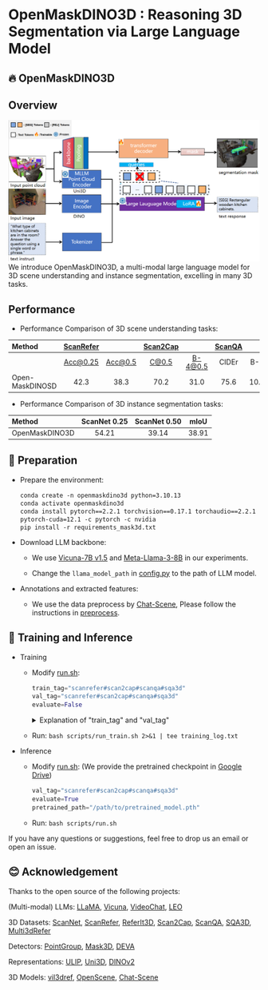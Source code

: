 # OpenMaskDINO3D : Reasoning 3D Segmentation via Large Language Model


## 🔥 OpenMaskDINO3D

## Overview
![OpenMaskDINO3D](OpenMaskDINO3D_arch.png)
We introduce OpenMaskDINO3D, a multi-modal large language model for 3D scene understanding and instance segmentation, excelling in many 3D tasks.

## Performance

- Performance Comparison of 3D scene understanding tasks:

| Method                | [ScanRefer](https://github.com/daveredrum/ScanRefer) |       | [Scan2Cap](https://github.com/daveredrum/Scan2Cap) |       | [ScanQA](https://github.com/ATR-DBI/ScanQA) |       | [SQA3D](https://github.com/SilongYong/SQA3D) |       |
|:---------------------|:---------:|:-----:|:-------:|:-----:|:-------------------------------------------:|:-----:|:----:|:-----:|
|                      | Acc@0.25  | Acc@0.5 | C@0.5   | B-4@0.5 |                      CIDEr                       | B-4   | EM   | EM-R  |
| Open-MaskDINOSD       | 42.3      | 38.3    | 70.2    | 31.0    |                    75.6                     | 10.7  | -    | 44.1  |
 
- Performance Comparison of 3D instance segmentation tasks:

| Method           | ScanNet 0.25 | ScanNet 0.50 | mIoU  |
|:----------------|:------------:|:------------:|:-----:|
| OpenMaskDINO3D   | 54.21        | 39.14        | 38.91 |

## 🔨 Preparation

- Prepare the environment:
  
  ```shell
  conda create -n openmaskdino3d python=3.10.13
  conda activate openmaskdino3d
  conda install pytorch==2.2.1 torchvision==0.17.1 torchaudio==2.2.1 pytorch-cuda=12.1 -c pytorch -c nvidia
  pip install -r requirements_mask3d.txt
  ```
  
- Download LLM backbone:
  -  We use [Vicuna-7B v1.5](https://huggingface.co/lmsys/vicuna-7b-v1.5) and [Meta-Llama-3-8B](https://huggingface.co/meta-llama/Meta-Llama-3-8B) in our experiments.

  - Change the `llama_model_path` in [config.py](./scripts/config.py) to the path of LLM model.
  

- Annotations and extracted features:
  
  - We use the data preprocess by [Chat-Scene](https://github.com/ZzZZCHS/Chat-Scene), Please follow the instructions in [preprocess](preprocess/).


## 🤖 Training and Inference

- Training
  - Modify [run.sh](scripts/run.sh):
    ```python
    train_tag="scanrefer#scan2cap#scanqa#sqa3d"
    val_tag="scanrefer#scan2cap#scanqa#sqa3d"
    evaluate=False
    ```

    <details>
    <summary> Explanation of "train_tag" and "val_tag" </summary>

    - Use `#` to seperate different datasets

    - Datasets:
      - `scanrefer`: [ScanRefer](https://github.com/daveredrum/ScanRefer) Dataset
      - `scan2cap`: [Scan2Cap](https://github.com/daveredrum/Scan2Cap) Dataset
      - `scanqa`: [ScanQA](https://github.com/ATR-DBI/ScanQA) Dataset
      - `sqa3d`: [SQA3D](https://github.com/SilongYong/SQA3D) Dataset
    </details>
  - Run: `bash scripts/run_train.sh 2>&1 | tee training_log.txt`


- Inference
  
  - Modify [run.sh](scripts/run.sh): (We provide the pretrained checkpoint in [Google Drive](https://drive.google.com/drive/folders/12RV0N_mPPjD8oDWz_kIfORCY9GvJX2WN?usp=sharing))
  
    ```python
    val_tag="scanrefer#scan2cap#scanqa#sqa3d"
    evaluate=True
    pretrained_path="/path/to/pretrained_model.pth"
    ```
  
  - Run: `bash scripts/run.sh`

If you have any questions or suggestions, feel free to drop us an email or open an issue.

## 😊 Acknowledgement

Thanks to the open source of the following projects:

(Multi-modal) LLMs:
[LLaMA](https://github.com/facebookresearch/llama), 
[Vicuna](https://github.com/lm-sys/FastChat),
[VideoChat](https://github.com/OpenGVLab/Ask-Anything/tree/main/video_chat), 
[LEO](https://github.com/embodied-generalist/embodied-generalist)

3D Datasets:
[ScanNet](https://github.com/ScanNet/ScanNet), 
[ScanRefer](https://github.com/daveredrum/ScanRefer), 
[ReferIt3D](https://github.com/referit3d/referit3d), 
[Scan2Cap](https://github.com/daveredrum/Scan2Cap), 
[ScanQA](https://github.com/ATR-DBI/ScanQA), 
[SQA3D](https://github.com/SilongYong/SQA3D), 
[Multi3dRefer](https://github.com/3dlg-hcvc/M3DRef-CLIP)

Detectors:
[PointGroup](https://github.com/dvlab-research/PointGroup), 
[Mask3D](https://github.com/JonasSchult/Mask3D),
[DEVA](https://github.com/hkchengrex/Tracking-Anything-with-DEVA)

Representations:
[ULIP](https://github.com/salesforce/ULIP), 
[Uni3D](https://github.com/baaivision/Uni3D),
[DINOv2](https://github.com/facebookresearch/dinov2)

3D Models:
[vil3dref](https://github.com/cshizhe/vil3dref),
[OpenScene](https://github.com/pengsongyou/openscene),
[Chat-Scene](https://github.com/ZzZZCHS/Chat-Scene)

